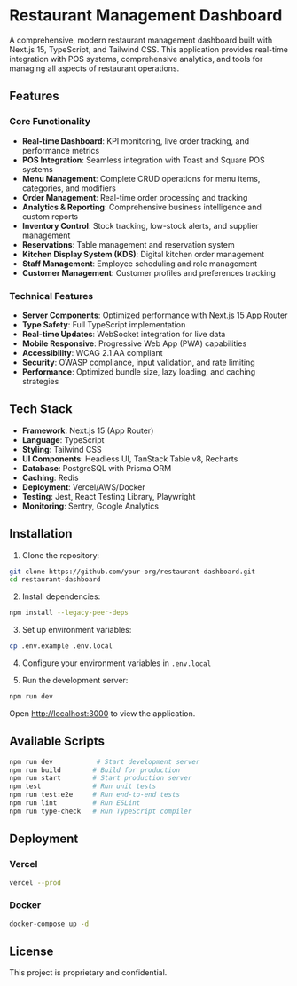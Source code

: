 # Restaurant Management Dashboard

A comprehensive, modern restaurant management dashboard built with Next.js 15, TypeScript, and Tailwind CSS. This application provides real-time integration with POS systems, comprehensive analytics, and tools for managing all aspects of restaurant operations.

## Features

### Core Functionality
- **Real-time Dashboard**: KPI monitoring, live order tracking, and performance metrics
- **POS Integration**: Seamless integration with Toast and Square POS systems
- **Menu Management**: Complete CRUD operations for menu items, categories, and modifiers
- **Order Management**: Real-time order processing and tracking
- **Analytics & Reporting**: Comprehensive business intelligence and custom reports
- **Inventory Control**: Stock tracking, low-stock alerts, and supplier management
- **Reservations**: Table management and reservation system
- **Kitchen Display System (KDS)**: Digital kitchen order management
- **Staff Management**: Employee scheduling and role management
- **Customer Management**: Customer profiles and preferences tracking

### Technical Features
- **Server Components**: Optimized performance with Next.js 15 App Router
- **Type Safety**: Full TypeScript implementation
- **Real-time Updates**: WebSocket integration for live data
- **Mobile Responsive**: Progressive Web App (PWA) capabilities
- **Accessibility**: WCAG 2.1 AA compliant
- **Security**: OWASP compliance, input validation, and rate limiting
- **Performance**: Optimized bundle size, lazy loading, and caching strategies

## Tech Stack

- **Framework**: Next.js 15 (App Router)
- **Language**: TypeScript
- **Styling**: Tailwind CSS
- **UI Components**: Headless UI, TanStack Table v8, Recharts
- **Database**: PostgreSQL with Prisma ORM
- **Caching**: Redis
- **Deployment**: Vercel/AWS/Docker
- **Testing**: Jest, React Testing Library, Playwright
- **Monitoring**: Sentry, Google Analytics

## Installation

1. Clone the repository:
```bash
git clone https://github.com/your-org/restaurant-dashboard.git
cd restaurant-dashboard
```

2. Install dependencies:
```bash
npm install --legacy-peer-deps
```

3. Set up environment variables:
```bash
cp .env.example .env.local
```

4. Configure your environment variables in `.env.local`

5. Run the development server:
```bash
npm run dev
```

Open [http://localhost:3000](http://localhost:3000) to view the application.

## Available Scripts

```bash
npm run dev           # Start development server
npm run build        # Build for production
npm run start        # Start production server
npm test             # Run unit tests
npm run test:e2e     # Run end-to-end tests
npm run lint         # Run ESLint
npm run type-check   # Run TypeScript compiler
```

## Deployment

### Vercel
```bash
vercel --prod
```

### Docker
```bash
docker-compose up -d
```

## License

This project is proprietary and confidential.
